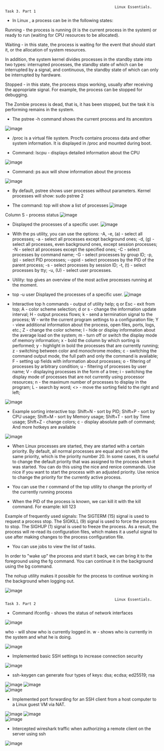                                                       Linux Essentials. Task 3. Part 1
                                                      
- In Linux , a process can be in the following states:

Running - the process is running (it is the current process in the system) or ready to run (waiting for CPU resources to be allocated).

Waiting - in this state, the process is waiting for the event that should start it, or the allocation of system resources.

In addition, the system kernel divides processes in the standby state into two types: interrupted processes, the standby state of which can be interrupted by a signal, and continuous, the standby state of which can only be interrupted by hardware.

Stopped - in this state, the process stops working, usually after receiving the appropriate signal. For example, the process can be stopped for debugging.

The Zombie process is dead, that is, it has been stopped, but the task it is performing remains in the system.

- The pstree -h command shows the current process and its ancestors

![image](https://github.com/Stiff228/DevOps_online_Kharkiv_2022Q1Q2/blob/main/m4/task%204.3/part1/1.png)

- /proc is a virtual file system. Procfs contains process data and other system information. It is displayed in /proc and mounted during boot.

- Command: lscpu - displays detailed information about the CPU

![image](https://github.com/Stiff228/DevOps_online_Kharkiv_2022Q1Q2/blob/main/m4/task%204.3/part1/2.png)

- Сommand: ps aux   will show information about the process

![image](https://github.com/Stiff228/DevOps_online_Kharkiv_2022Q1Q2/blob/main/m4/task%204.3/part1/3.png)

- By default, pstree shows user processes without parameters. Kernel processes will show: sudo pstree 2

- The command: top will show a list of processes
![image](https://github.com/Stiff228/DevOps_online_Kharkiv_2022Q1Q2/blob/main/m4/task%204.3/part1/5.png)

Column S - process status
![image](https://github.com/Stiff228/DevOps_online_Kharkiv_2022Q1Q2/blob/main/m4/task%204.3/part1/6.png)

- Displayed the processes of a specific user.
![image](https://github.com/Stiff228/DevOps_online_Kharkiv_2022Q1Q2/blob/main/m4/task%204.3/part1/7.png)

- With the ps utility, you can use the options:
-A, -e, (a) - select all processes;
-a - select all processes except background ones;
-d, (g) - select all processes, even background ones, except session processes;
-N - select all processes except the specified ones;
-C - select processes by command name;
-G - select processes by group ID;
-p, (p) - select PID processes;
--ppid - select processes by the PID of the parent process;
-s - select processes by session ID;
-t, (t) - select processes by tty;
-u, (U) - select user processes.

- Utility: top   gives an overview of the most active processes running at the moment.

- top -u user   Displayed the processes of a specific user.
![image](https://github.com/Stiff228/DevOps_online_Kharkiv_2022Q1Q2/blob/main/m4/task%204.3/part1/8.png)

- Interactive top
h commands - output of utility help;
q or Esc - exit from top;
A - color scheme selection;
d or s - change the information update interval;
H - output process flows;
k - send a termination signal to the process;
W - write the current program settings to a configuration file;
Y - view additional information about the process, open files, ports, logs, etc.;
Z - change the color scheme;
l - hide or display information about the average load on the system;
m - turn off or switch the display mode of memory information;
x - bold the column by which sorting is performed;
y - highlight in bold the processes that are currently running;
z - switching between color and monochrome modes;
c - switching the command output mode, the full path and only the command is available;
F - setting up fields with information about processes;
o - filtering of processes by arbitrary condition;
u - filtering of processes by user name;
V - displaying processes in the form of a tree;
i - switching the display mode of processes that are not currently using processor resources;
n - the maximum number of processes to display in the program;
L - search by word;
<> - move the sorting field to the right and left;

![image](https://github.com/Stiff228/DevOps_online_Kharkiv_2022Q1Q2/blob/main/m4/task%204.3/part1/9.png)

- Example sorting interactive top:
Shift+N - sort by PID;
Shift+P - sort by CPU usage;
Shift+M - sort by Memory usage;
Shift+T - sort by Time usage;
Shift+Z - change colors;
c - display absolute path of command;
And more hotkeys are available
  
![image](https://github.com/Stiff228/DevOps_online_Kharkiv_2022Q1Q2/blob/main/m4/task%204.3/part1/10.png)

- When Linux processes are started, they are started with a certain priority. By default, all normal processes are equal and run with the same priority, which is
the priority number 20. In some cases, it is useful to change the default priority that was assigned to the process when it was started. You can do this using the nice and renice commands. Use nice if you want to start the process with an adjusted priority. Use renice to change the priority for the currently active process. 
  
- You can use the r command of the top utility to change the priority of the currently running process
  
- When the PID of the process is known, we can kill it with the kill command. For example: kill 123

Example of frequently used signals:
The SIGTERM (15) signal is used to request a process stop.
The SIGKILL (9) signal is used to force the process to stop.
The SIGHUP (1) signal is used to freeze the process. As a result, the process will re-read its configuration files, which makes it a useful signal to use after making changes to the process configuration file.
  
- You can use jobs to view the list of tasks.

In order to "wake up" the process and start it back, we can bring it to the foreground using the fg command.
You can continue it in the background using the bg command.
  
The nohup utility makes it possible for the process to continue working in the background when logging out.
  
![image](https://github.com/Stiff228/DevOps_online_Kharkiv_2022Q1Q2/blob/main/m4/task%204.3/part1/11.png)

                                                      Linux Essentials. Task 3. Part 2
  
- Command ifconfig - shows the status of network interfaces
  
![image](https://github.com/Stiff228/DevOps_online_Kharkiv_2022Q1Q2/blob/main/m4/task%204.3/part2/1.png)
  
who - will show who is currently logged in.
w - shows who is currently in the system and what he is doing.
  
![image](https://github.com/Stiff228/DevOps_online_Kharkiv_2022Q1Q2/blob/main/m4/task%204.3/part2/3.png)
  
- Implemented basic SSH settings to increase connection security
  
![image](https://github.com/Stiff228/DevOps_online_Kharkiv_2022Q1Q2/blob/main/m4/task%204.3/part2/4.png)
  
- ssh-keygen can generate four types of keys: dsa; ecdsa; ed25519; rsa
  
![image](https://github.com/Stiff228/DevOps_online_Kharkiv_2022Q1Q2/blob/main/m4/task%204.3/part2/5.png)
![image](https://github.com/Stiff228/DevOps_online_Kharkiv_2022Q1Q2/blob/main/m4/task%204.3/part2/6.png)  
![image](https://github.com/Stiff228/DevOps_online_Kharkiv_2022Q1Q2/blob/main/m4/task%204.3/part2/7.png)  
  
- Implemented port forwarding for an SSH client from a host computer to a Linux guest
VM via NAT.
  
![image](https://github.com/Stiff228/DevOps_online_Kharkiv_2022Q1Q2/blob/main/m4/task%204.3/part2/8.png)
![image](https://github.com/Stiff228/DevOps_online_Kharkiv_2022Q1Q2/blob/main/m4/task%204.3/part2/9.png)  
![image](https://github.com/Stiff228/DevOps_online_Kharkiv_2022Q1Q2/blob/main/m4/task%204.3/part2/10.png)  
  
- Intercepted wireshark traffic when authorizing a remote client on the server using ssh
  
![image](https://github.com/Stiff228/DevOps_online_Kharkiv_2022Q1Q2/blob/main/m4/task%204.3/part2/11.png)   
